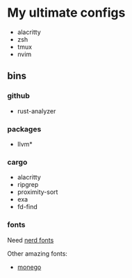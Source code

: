 # My ultimate configs

- alacritty
- zsh
- tmux
- nvim

## bins

### github
- rust-analyzer

### packages
- llvm*

### cargo
- alacritty
- ripgrep
- proximity-sort 
- exa
- fd-find

### fonts

Need [nerd fonts](https://www.nerdfonts.com/font-downloads)

Other amazing fonts:

- [monego](https://github.com/cseelus/monego)
